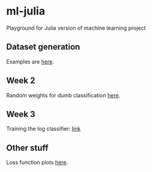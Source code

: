 # ml-julia
Playground for Julia version of machine learning project

## Dataset generation
Examples are [here](playground/playground.md).

## Week 2
Random weights for dumb classification [here](playground/randclassifier.md).

## Week 3
Training the log classifier: [link](playground/logclassifier.md)

## Other stuff
Loss function plots [here](playground/lossfuncs.md).
